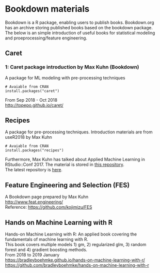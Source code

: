 # Bookdown materials
Bookdown is a R package, enabling users to publish books. 
Bookdown.org has an archive storing published books based on the bookdown package. 
The below is an simple introduction of useful books for statistical modeling and proeprocessing/feature engineering.

## Caret
### 1: Caret package introduction by Max Kuhn (Bookdown)
A package for ML modeling with pre-processing techniques 
```{R}
# Avaiable from CRAN
install.packages("caret")
```

From Sep 2018 - Oct 2018  
http://topepo.github.io/caret/  


## Recipes
A package for pre-processing techniques. 
Introduction materials are from useR2018 by Max Kuhn
```{R}
# Avaiable from CRAN
install.packages("recipes")
```
Furthermore, Max Kuhn has talked about Applied Machine Learning in RStudio::Conf 2017. The material is stored in [this repository](https://github.com/kojimizu/rstudio-conf-2018).   
The latest repository is [here](https://github.com/topepo/rstudio-conf-2019).

## Feature Engineering and Selection (FES)  
A Bookdown page prepared by Max Kuhn  
http://www.feat.engineering/  
Reference: https://github.com/kojimizu/FES  

## Hands on Machine Learning with R
Hands-on Machine Learning with R: An applied book covering the fundamentals of machine learning with R.  
This book covers multiple models 1) gm, 2) regularized glm, 3) random forest and 4) gradient boosting methods.  
From 2018 to 2019 January  
https://bradleyboehmke.github.io/hands-on-machine-learning-with-r/   
https://github.com/bradleyboehmke/hands-on-machine-learning-with-r   

